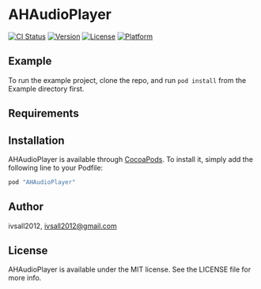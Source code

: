 # AHAudioPlayer

[![CI Status](http://img.shields.io/travis/ivsall2012/AHAudioPlayer.svg?style=flat)](https://travis-ci.org/ivsall2012/AHAudioPlayer)
[![Version](https://img.shields.io/cocoapods/v/AHAudioPlayer.svg?style=flat)](http://cocoapods.org/pods/AHAudioPlayer)
[![License](https://img.shields.io/cocoapods/l/AHAudioPlayer.svg?style=flat)](http://cocoapods.org/pods/AHAudioPlayer)
[![Platform](https://img.shields.io/cocoapods/p/AHAudioPlayer.svg?style=flat)](http://cocoapods.org/pods/AHAudioPlayer)

## Example

To run the example project, clone the repo, and run `pod install` from the Example directory first.

## Requirements

## Installation

AHAudioPlayer is available through [CocoaPods](http://cocoapods.org). To install
it, simply add the following line to your Podfile:

```ruby
pod "AHAudioPlayer"
```

## Author

ivsall2012, ivsall2012@gmail.com

## License

AHAudioPlayer is available under the MIT license. See the LICENSE file for more info.
